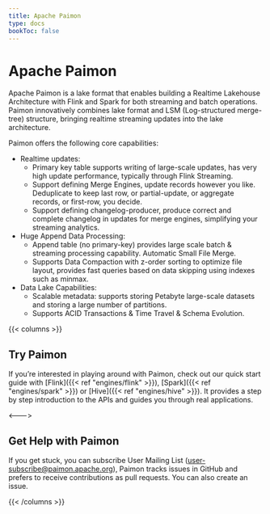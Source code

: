```yaml
---
title: Apache Paimon
type: docs
bookToc: false
---
```

<!--
Licensed to the Apache Software Foundation (ASF) under one
or more contributor license agreements.  See the NOTICE file
distributed with this work for additional information
regarding copyright ownership.  The ASF licenses this file
to you under the Apache License, Version 2.0 (the
"License"); you may not use this file except in compliance
with the License.  You may obtain a copy of the License at

  http://www.apache.org/licenses/LICENSE-2.0

Unless required by applicable law or agreed to in writing,
software distributed under the License is distributed on an
"AS IS" BASIS, WITHOUT WARRANTIES OR CONDITIONS OF ANY
KIND, either express or implied.  See the License for the
specific language governing permissions and limitations
under the License.
-->

# Apache Paimon

Apache Paimon is a lake format that enables building a Realtime Lakehouse Architecture with Flink and Spark 
for both streaming and batch operations. Paimon innovatively combines lake format and LSM (Log-structured merge-tree) 
structure, bringing realtime streaming updates into the lake architecture.

Paimon offers the following core capabilities:

- Realtime updates:
  - Primary key table supports writing of large-scale updates, has very high update performance, typically through Flink Streaming.
  - Support defining Merge Engines, update records however you like. Deduplicate to keep last row, or partial-update, or aggregate records, or first-row, you decide.
  - Support defining changelog-producer, produce correct and complete changelog in updates for merge engines, simplifying your streaming analytics.
- Huge Append Data Processing:
  - Append table (no primary-key) provides large scale batch & streaming processing capability. Automatic Small File Merge.
  - Supports Data Compaction with z-order sorting to optimize file layout, provides fast queries based on data skipping using indexes such as minmax.
- Data Lake Capabilities: 
  - Scalable metadata: supports storing Petabyte large-scale datasets and storing a large number of partitions.
  - Supports ACID Transactions & Time Travel & Schema Evolution.

{{< columns >}}

## Try Paimon

If you’re interested in playing around with Paimon, check out our
quick start guide with [Flink]({{< ref "engines/flink" >}}), [Spark]({{< ref "engines/spark" >}}) or [Hive]({{< ref "engines/hive" >}}). It provides a step by
step introduction to the APIs and guides you through real applications.

<--->

## Get Help with Paimon

If you get stuck, you can subscribe User Mailing List (user-subscribe@paimon.apache.org),
Paimon tracks issues in GitHub and prefers to receive contributions as pull requests. You can also create an issue.

{{< /columns >}}
